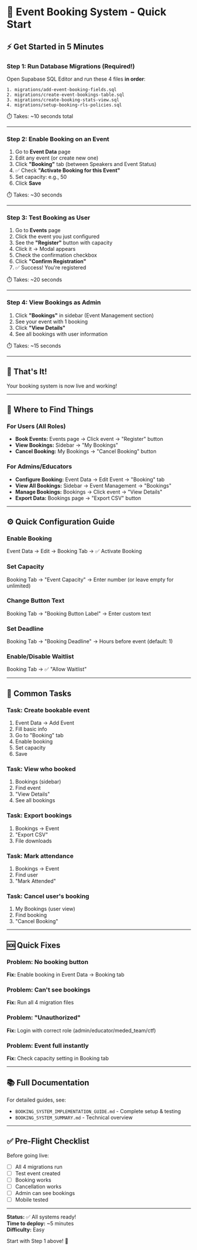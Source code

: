 # 🚀 Event Booking System - Quick Start

## ⚡ Get Started in 5 Minutes

### Step 1: Run Database Migrations (Required!)

Open Supabase SQL Editor and run these 4 files **in order**:

```
1. migrations/add-event-booking-fields.sql
2. migrations/create-event-bookings-table.sql
3. migrations/create-booking-stats-view.sql
4. migrations/setup-booking-rls-policies.sql
```

⏱️ Takes: ~10 seconds total

---

### Step 2: Enable Booking on an Event

1. Go to **Event Data** page
2. Edit any event (or create new one)
3. Click **"Booking"** tab (between Speakers and Event Status)
4. ✅ Check **"Activate Booking for this Event"**
5. Set capacity: e.g., 50
6. Click **Save**

⏱️ Takes: ~30 seconds

---

### Step 3: Test Booking as User

1. Go to **Events** page
2. Click the event you just configured
3. See the **"Register"** button with capacity
4. Click it → Modal appears
5. Check the confirmation checkbox
6. Click **"Confirm Registration"**
7. ✅ Success! You're registered

⏱️ Takes: ~20 seconds

---

### Step 4: View Bookings as Admin

1. Click **"Bookings"** in sidebar (Event Management section)
2. See your event with 1 booking
3. Click **"View Details"**
4. See all bookings with user information

⏱️ Takes: ~15 seconds

---

## 🎉 That's It!

Your booking system is now live and working!

---

## 📍 Where to Find Things

### For Users (All Roles)
- **Book Events:** Events page → Click event → "Register" button
- **View Bookings:** Sidebar → "My Bookings"
- **Cancel Booking:** My Bookings → "Cancel Booking" button

### For Admins/Educators
- **Configure Booking:** Event Data → Edit Event → "Booking" tab
- **View All Bookings:** Sidebar → Event Management → "Bookings"
- **Manage Bookings:** Bookings → Click event → "View Details"
- **Export Data:** Bookings page → "Export CSV" button

---

## ⚙️ Quick Configuration Guide

### Enable Booking
Event Data → Edit → Booking Tab → ✅ Activate Booking

### Set Capacity
Booking Tab → "Event Capacity" → Enter number (or leave empty for unlimited)

### Change Button Text
Booking Tab → "Booking Button Label" → Enter custom text

### Set Deadline
Booking Tab → "Booking Deadline" → Hours before event (default: 1)

### Enable/Disable Waitlist
Booking Tab → ✅ "Allow Waitlist"

---

## 🎯 Common Tasks

### Task: Create bookable event
1. Event Data → Add Event
2. Fill basic info
3. Go to "Booking" tab
4. Enable booking
5. Set capacity
6. Save

### Task: View who booked
1. Bookings (sidebar)
2. Find event
3. "View Details"
4. See all bookings

### Task: Export bookings
1. Bookings → Event
2. "Export CSV"
3. File downloads

### Task: Mark attendance
1. Bookings → Event
2. Find user
3. "Mark Attended"

### Task: Cancel user's booking
1. My Bookings (user view)
2. Find booking
3. "Cancel Booking"

---

## 🆘 Quick Fixes

### Problem: No booking button
**Fix:** Enable booking in Event Data → Booking tab

### Problem: Can't see bookings
**Fix:** Run all 4 migration files

### Problem: "Unauthorized"
**Fix:** Login with correct role (admin/educator/meded_team/ctf)

### Problem: Event full instantly
**Fix:** Check capacity setting in Booking tab

---

## 📚 Full Documentation

For detailed guides, see:
- `BOOKING_SYSTEM_IMPLEMENTATION_GUIDE.md` - Complete setup & testing
- `BOOKING_SYSTEM_SUMMARY.md` - Technical overview

---

## ✅ Pre-Flight Checklist

Before going live:
- [ ] All 4 migrations run
- [ ] Test event created
- [ ] Booking works
- [ ] Cancellation works
- [ ] Admin can see bookings
- [ ] Mobile tested

---

**Status:** ✅ All systems ready!  
**Time to deploy:** ~5 minutes  
**Difficulty:** Easy

Start with Step 1 above! 🚀


